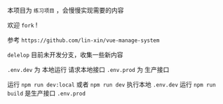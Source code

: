 本项目为 `练习项目` ，会慢慢实现需要的内容

欢迎 `fork` !

参考 `https://github.com/lin-xin/vue-manage-system`

`delelop` 目前未开发分支，收集一些新内容

`.env.dev` 为 本地运行 请求本地接口 
`.env.prod` 为 生产接口

运行 `npm run dev:local` 或者 `npm run dev` 执行本地 `.env.dev`
运行 `npm run build` 是生产接口 `.env.prod`